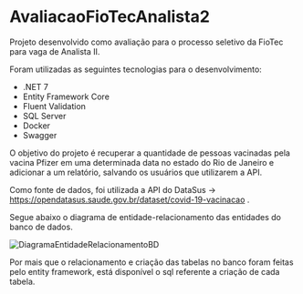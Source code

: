 # AvaliacaoFioTecAnalista2
Projeto desenvolvido como avaliação para o processo seletivo da FioTec para vaga de Analista II.

Foram utilizadas as seguintes tecnologias para o desenvolvimento:
- .NET 7
- Entity Framework Core
- Fluent Validation
- SQL Server
- Docker
- Swagger

O objetivo do projeto é recuperar a quantidade de pessoas vacinadas pela vacina Pfizer em uma determinada data no estado do Rio de Janeiro e adicionar a um relatório,
salvando os usuários que utilizarem a API.

Como fonte de dados, foi utilizada a API do DataSus -> https://opendatasus.saude.gov.br/dataset/covid-19-vacinacao .

Segue abaixo o diagrama de entidade-relacionamento das entidades do banco de dados.

![DiagramaEntidadeRelacionamentoBD](https://user-images.githubusercontent.com/88674628/229333668-db0fb99c-d275-4bc2-a379-f96d60f37d2a.PNG)

Por mais que o relacionamento e criação das tabelas no banco foram feitas pelo entity framework, está disponível o sql referente a criação de cada tabela.
